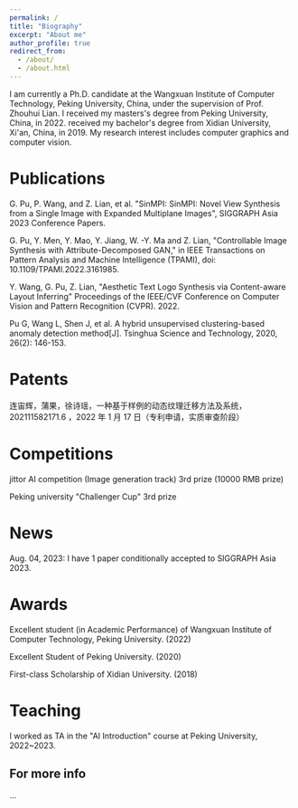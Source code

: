 ```yaml
---
permalink: /
title: "Biography"
excerpt: "About me"
author_profile: true
redirect_from: 
  - /about/
  - /about.html
---
```


I am currently a Ph.D. candidate at the Wangxuan Institute of Computer Technology, Peking University, China, under the supervision of Prof. Zhouhui Lian. 
I received my masters's degree from Peking University, China, in 2022. received my bachelor's degree from Xidian University, Xi'an, China, in 2019.
My research interest includes computer graphics and computer vision. 


Publications
======
G. Pu, P. Wang, and Z. Lian, et al. "SinMPI: SinMPI: Novel View Synthesis from a Single Image with Expanded
Multiplane Images", SIGGRAPH Asia 2023 Conference Papers.

G. Pu, Y. Men, Y. Mao, Y. Jiang, W. -Y. Ma and Z. Lian, "Controllable Image Synthesis with
Attribute-Decomposed GAN," in IEEE Transactions on Pattern Analysis and Machine Intelligence (TPAMI),
doi: 10.1109/TPAMI.2022.3161985.

Y. Wang, G. Pu, Z. Lian, "Aesthetic Text Logo Synthesis via Content-aware Layout Inferring" Proceedings of the IEEE/CVF Conference on Computer Vision and Pattern Recognition (CVPR). 2022.

Pu G, Wang L, Shen J, et al. A hybrid unsupervised clustering-based anomaly detection method[J]. Tsinghua Science and Technology, 2020, 26(2): 146-153.

Patents
======
连宙辉，蒲果，徐诗瑶，一种基于样例的动态纹理迁移方法及系统，202111582171.6 ，2022 年 1 月 17 日（专利申请，实质审查阶段）

Competitions
======
jittor AI competition (Image generation track) 3rd prize (10000 RMB prize)

Peking university "Challenger Cup" 3rd prize

News
======
Aug. 04, 2023: I have 1 paper conditionally accepted to SIGGRAPH Asia 2023.

Awards
======
Excellent student (in Academic Performance) of Wangxuan Institute of Computer Technology, Peking University. (2022)

Excellent Student of Peking University. (2020)

First-class Scholarship of Xidian University. (2018)

Teaching
======
I worked as TA in the "AI Introduction" course at Peking University, 2022~2023.

For more info
------
...
